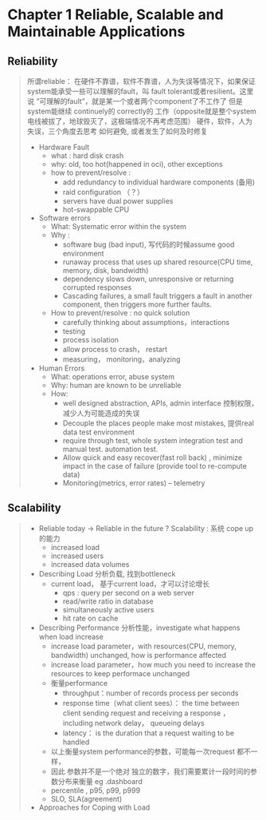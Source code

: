 # Chapter 1 Reliable, Scalable and Maintainable Applications

## Reliability
> 所谓reliable：  在硬件不靠谱，软件不靠谱，人为失误等情况下，如果保证system能承受一些可以理解的fault，叫 fault tolerant或者resilient。这里说 “可理解的fault”，就是某一个或者两个component了不工作了 但是system能继续 continuely的 correctly的 工作（opposite就是整个system电线被拔了，地球毁灭了，这极端情况不再考虑范围）
> 硬件，软件，人为失误，三个角度去思考 如何避免, 或者发生了如何及时修复
> - Hardware Fault
  >   - what : hard disk crash  
  >   - why: old, too hot(happened in oci), other exceptions
  >   - how to prevent/resolve :
  >       - add redundancy to individual hardware components (备用)
  >       - raid configuration （？）
  >       - servers have dual power supplies
  >       - hot-swappable CPU 
> - Software errors 
  >   - What: Systematic error within the system
  >   - Why :
  >       -  software bug (bad input), 写代码的时候assume good environment
  >       - runaway process that uses up shared resource(CPU time, memory, disk, bandwidth)
  >       - dependency slows down, unresponsive or returning corrupted responses
  >       - Cascading failures, a small fault triggers a fault in another component, then triggers more further faults.
  >   - How to prevent/resolve : no quick solution
  >       - carefully thinking about assumptions，interactions
  >       - testing
  >       - process isolation
  >       - allow process to crash， restart
  >       - measuring， monitoring，analyzing
> - Human Errors
  >   -  What: operations error, abuse system
  >   - Why: human are known to be unreliable 
  >   - How:
  >       - well designed abstraction, APIs, admin interface 控制权限，减少人为可能造成的失误
  >       - Decouple the places people make most mistakes, 提供real data test environment 
  >       - require through test, whole system integration test and manual test. automation test.
  >       - Allow quick and easy recover(fast roll back) , minimize impact in the case of failure (provide tool to re-compute data)
  >       - Monitoring(metrics, error rates) – telemetry

## Scalability
> - Reliable today  → Reliable in the future ? Scalability : 系统 cope up的能力
>   - increased load
>   - increased users
>   - increased data volumes
> - Describing Load 分析负载, 找到bottleneck 
>   - current load， 基于current load，才可以讨论增长
>     - qps : query per second on a web server
>     - read/write ratio in database 
>     - simultaneously active users
>     - hit rate on cache
> - Describing Performance 分析性能，investigate what happens when load increase
>   - increase load parameter，with resources(CPU, memory, bandwidth) unchanged,  how is performance affected
>   - increase load parameter，how much you need to increase the resources to keep performace unchanged 	
>   - 衡量performance
>     - throughput：number of records process per seconds
>     - response time（what client sees）： the time between client sending request and receiving a response ， including network delay， queueing delays
>     - latency： is the duration that a request waiting to be handled
>   - 以上衡量system performance的参数，可能每一次request 都不一样，
>   - 因此 参数并不是一个绝对 独立的数字，我们需要累计一段时间的参数分布来衡量 eg .dashboard
>   - percentile , p95, p99, p999
>   - SLO, SLA(agreement)
> - Approaches for Coping with Load







 




